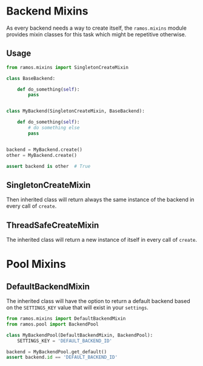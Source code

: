 Backend Mixins
==============

As every backend needs a way to create itself, the `ramos.mixins` module
provides mixin classes for this task which might be repetitive otherwise.

Usage
-----

```python
from ramos.mixins import SingletonCreateMixin

class BaseBackend:

    def do_something(self):
        pass


class MyBackend(SingletonCreateMixin, BaseBackend):

    def do_something(self):
        # do something else
        pass


backend = MyBackend.create()
other = MyBackend.create()

assert backend is other  # True
```


SingletonCreateMixin
--------------------

Then inherited class will return always the same instance of the backend in
every call of `create`.


ThreadSafeCreateMixin
---------------------

The inherited class will return a new instance of itself in every call of
`create`.

Pool Mixins
===========

DefaultBackendMixin
-------------------

The inherited class will have the option to return a default backend based on
the `SETTINGS_KEY` value that will exist in your `settings`.

```python
from ramos.mixins import DefaultBackendMixin
from ramos.pool import BackendPool

class MyBackendPool(DefaultBackendMixin, BackendPool):
    SETTINGS_KEY = 'DEFAULT_BACKEND_ID'

backend = MyBackendPool.get_default()
assert backend.id == 'DEFAULT_BACKEND_ID'
```
